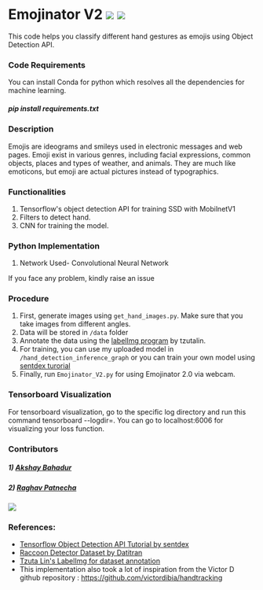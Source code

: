 # Emojinator V2 [![](https://img.shields.io/github/license/sourcerer-io/hall-of-fame.svg?colorB=ff0000)](https://github.com/akshaybahadur21/Emojinator/blob/master/LICENSE.md)  [![](https://img.shields.io/badge/Akshay-Bahadur-brightgreen.svg?colorB=ff0000)](https://akshaybahadur.com)
This code helps you classify different hand gestures as emojis using Object Detection API.


### Code Requirements
You can install Conda for python which resolves all the dependencies for machine learning.

##### pip install requirements.txt

### Description
Emojis are ideograms and smileys used in electronic messages and web pages. Emoji exist in various genres, including facial expressions, common objects, places and types of weather, and animals. They are much like emoticons, but emoji are actual pictures instead of typographics.


### Functionalities
1) Tensorflow's object detection API for training SSD with MobilnetV1
1) Filters to detect hand.
2) CNN for training the model.


### Python  Implementation

1) Network Used- Convolutional Neural Network

If you face any problem, kindly raise an issue

### Procedure

1) First, generate images using `get_hand_images.py`. Make sure that you take images from different angles.
2) Data will be stored in `/data` folder
3) Annotate the data using the [labelImg program](https://github.com/tzutalin/labelImg) by tzutalin.
4) For training, you can use my uploaded model in `/hand_detection_inference_graph` or you can train your own model using [sentdex turorial](https://pythonprogramming.net/introduction-use-tensorflow-object-detection-api-tutorial/)
5) Finally, run `Emojinator_V2.py` for using Emojinator 2.0 via webcam.

### Tensorboard Visualization

For tensorboard visualization, go to the specific log directory and run this command tensorboard --logdir=. You can go to localhost:6006 for visualizing your loss function.

### Contributors

##### 1) [Akshay Bahadur](https://github.com/akshaybahadur21/)
##### 2) [Raghav Patnecha](https://github.com/raghavpatnecha)
 
 
<img src="emo_v2.gif">

### References:
 
 - [Tensorflow Object Detection API Tutorial by sentdex](https://pythonprogramming.net/introduction-use-tensorflow-object-detection-api-tutorial/)
 - [Raccoon Detector Dataset by Datitran](https://github.com/datitran/raccoon_dataset) 
 - [Tzuta Lin's LabelImg for dataset annotation](https://github.com/tzutalin/labelImg)
 - This implementation also took a lot of inspiration from the Victor D github repository : https://github.com/victordibia/handtracking  
